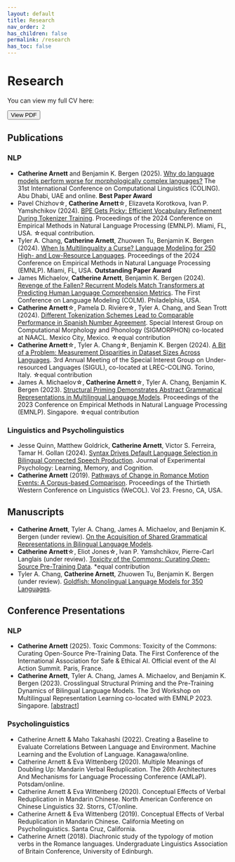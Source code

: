 ```yaml
---
layout: default
title: Research
nav_order: 2
has_children: false
permalink: /research
has_toc: false
---
```


# Research

You can view my full CV here:
<form method="get" action="./assets/CV_March_2025.pdf">
   <button type="submit">View PDF</button>
</form>

## Publications

### NLP

*  **Catherine Arnett** and Benjamin K. Bergen (2025). [Why do language models perform worse for morphologically complex languages?](https://arxiv.org/abs/2411.14198) The 31st International Conference on Computational Linguistics (COLING). Abu Dhabi, UAE and online. **Best Paper Award**
*  Pavel Chizhov☆, **Catherine Arnett**☆, Elizaveta Korotkova, Ivan P. Yamshchikov (2024). [BPE Gets Picky: Efficient Vocabulary Refinement During Tokenizer Training](https://aclanthology.org/2024.emnlp-main.925/). Proceedings of the 2024 Conference on Empirical Methods in Natural Language Processing (EMNLP). Miami, FL, USA. ☆equal contribution.
*  Tyler A. Chang, **Catherine Arnett**, Zhuowen Tu, Benjamin K. Bergen (2024). [When Is Multilinguality a Curse? Language Modeling for 250 High- and Low-Resource Languages](https://aclanthology.org/2024.emnlp-main.236/). Proceedings of the 2024 Conference on Empirical Methods in Natural Language Processing (EMNLP). Miami, FL, USA. **Outstanding Paper Award**
*  James Michaelov, **Catherine Arnett**, Benjamin K. Bergen (2024). [Revenge of the Fallen? Recurrent Models Match Transformers at Predicting Human Language Comprehension Metrics](https://arxiv.org/abs/2404.19178). The First Conference on Language Modeling (COLM). Philadelphia, USA.
*  **Catherine Arnett**☆, Pamela D. Rivière☆, Tyler A. Chang, and Sean Trott (2024). [Different Tokenization Schemes Lead to Comparable Performance in Spanish Number Agreement](https://aclanthology.org/2024.sigmorphon-1.4/). Special Interest Group on Computational Morphology and Phonology (SIGMORPHON) co-located at NAACL. Mexico City, Mexico. ☆equal contribution
*  **Catherine Arnett**☆, Tyler A. Chang☆, Benjamin K. Bergen (2024). [A Bit of a Problem: Measurement Disparities in Dataset Sizes Across Languages](https://aclanthology.org/2024.sigul-1.1/). 3rd Annual Meeting of the Special Interest Group on Under-resourced Languages (SIGUL), co-located at LREC-COLING. Torino, Italy. ☆equal contribution
*  James A. Michaelov☆, **Catherine Arnett**☆, Tyler A. Chang, Benjamin K. Bergen (2023). [Structural Priming Demonstrates Abstract Grammatical Representations in Multilingual Language Models](https://aclanthology.org/2023.emnlp-main.227/). Proceedings of the 2023 Conference on Empirical Methods in Natural Language Processing (EMNLP). Singapore. ☆equal contribution

### Linguistics and Psycholinguistics

* Jesse Quinn, Matthew Goldrick, **Catherine Arnett**, Victor S. Ferreira, Tamar H. Gollan (2024). [Syntax Drives Default Language Selection in Bilingual Connected Speech Production](https://psycnet.apa.org/record/2025-36216-001). Journal of Experimental Psychology: Learning, Memory, and Cognition.
* **Catherine Arnett** (2019). [Pathways of Change in Romance Motion Events: A Corpus-based Comparison](https://drive.google.com/file/d/1l8Y6_LKuEDk1AI_QaetaSTfGeU6sIyO1/view?usp=sharing). Proceedings of the Thirtieth Western Conference on Linguistics (WeCOL). Vol 23. Fresno, CA, USA.

## Manuscripts

*  **Catherine Arnett**, Tyler A. Chang, James A. Michaelov, and Benjamin K. Bergen (under review). [On the Acquisition of Shared Grammatical Representations in Bilingual Language Models](https://arxiv.org/pdf/2503.03962).
*  **Catherine Arnett**☆, Eliot Jones☆, Ivan P. Yamshchikov, Pierre-Carl Langlais (under review). [Toxicity of the Commons: Curating Open-Source Pre-Training Data](https://arxiv.org/abs/2410.22587). *equal contribution
*  Tyler A. Chang, **Catherine Arnett**, Zhuowen Tu, Benjamin K. Bergen (under review). [Goldfish: Monolingual Language Models for 350 Languages](https://arxiv.org/abs/2408.10441).

## Conference Presentations

### NLP

* **Catherine Arnett** (2025). Toxic Commons: Toxicity of the Commons: Curating Open-Source Pre-Training Data. The First Conference of the International Association for Safe & Ethical AI. Official event of the AI Action Summit. Paris, France.
* **Catherine Arnett**, Tyler A. Chang, James A. Michaelov, and Benjamin K. Bergen (2023). Crosslingual Structural Priming and the Pre-Training Dynamics of Bilingual Language Models. The 3rd Workshop on Multilingual Representation Learning co-located with EMNLP 2023. Singapore. \[[abstract](https://arxiv.org/abs/2310.07929)\]

### Psycholinguistics

* Catherine Arnett & Maho Takahashi (2022). Creating a Baseline to Evaluate Correlations Between Language and Environment. Machine Learning and the Evolution of Language. Kanagawa/online.
* Catherine Arnett & Eva Wittenberg (2020). Multiple Meanings of Doubling Up: Mandarin Verbal Reduplication. The 26th Architectures And Mechanisms for Language Processing Conference (AMLaP). Potsdam/online.
* Catherine Arnett & Eva Wittenberg (2020). Conceptual Effects of Verbal Reduplication in Mandarin Chinese. North American Conference on Chinese Linguistics 32. Storrs, CT/online.
* Catherine Arnett & Eva Wittenberg (2019). Conceptual Effects of Verbal Reduplication in Mandarin Chinese. California Meeting on Psycholinguistics. Santa Cruz, California. 
* Catherine Arnett (2018). Diachronic study of the typology of motion verbs in the Romance languages. Undergraduate Linguistics Association of Britain Conference, University of Edinburgh.

